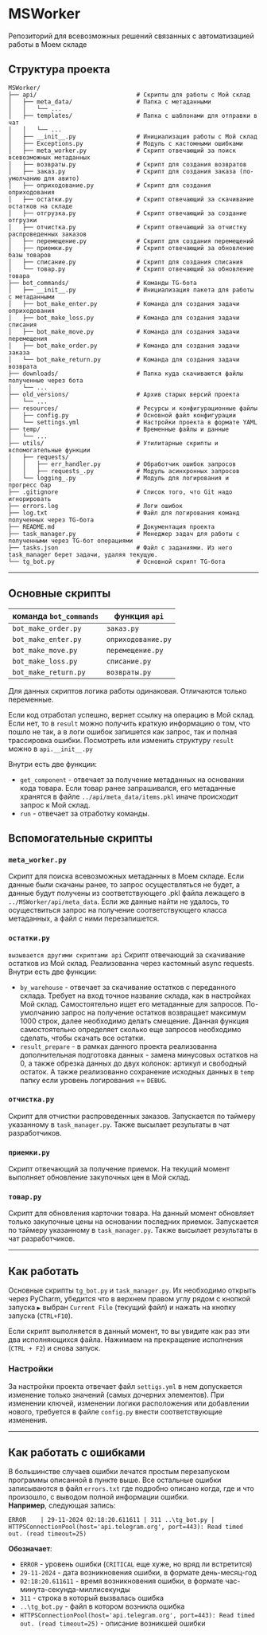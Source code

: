 # MSWorker

Репозиторий для всевозможных решений связанных с автоматизацией работы в Моем складе

## Структура проекта

```plaintext
MSWorker/
├── api/                            # Скрипты для работы с Мой склад
│   ├── meta_data/                  # Папка с метаданными
│   │   └── ...
│   ├── templates/                  # Папка с шаблонами для отправки в чат
│   │   └── ...
│   ├── __init__.py                 # Инициализация работы с Мой склад
│   ├── Exceptions.py               # Модуль с кастомными ошибками
│   ├── meta_worker.py              # Скрипт отвечающий за поиск всевозможных метаданных
│   ├── возвраты.py                 # Скрипт для создания возвратов
│   ├── заказ.py                    # Скрипт для создания заказа (по-умолчанию для авито)
│   ├── оприходование.py            # Скрипт для создания оприходования
│   ├── остатки.py                  # Скрипт отвечающий за скачивание остатков на складе
│   ├── отгрузка.py                 # Скрипт отвечающий за создание отгрузки
│   ├── отчистка.py                 # Скрипт отвечающий за отчистку распроведенных заказов
│   ├── перемещение.py              # Скрипт для создания перемещений
│   ├── приемки.py                  # Скрипт отвечающий за обновление базы товаров
│   ├── списание.py                 # Скрипт для создания списания
│   └── товар.py                    # Скрипт отвечающий за обновление товара
├── bot_commands/                   # Команды TG-бота
│   ├── __init__.py                 # Инициализация пакета для работы с метаданными
│   ├── bot_make_enter.py           # Команда для создания задачи оприходования
│   ├── bot_make_loss.py            # Команда для создания задачи списания
│   ├── bot_make_move.py            # Команда для создания задачи перемещения
│   ├── bot_make_order.py           # Команда для создания задачи заказа
│   └── bot_make_return.py          # Команда для создания задачи возврата
├── downloads/                      # Папка куда скачиваются файлы полученные через бота
│   └── ...
├── old_versions/                   # Архив старых версий проекта
│   └── ...
├── resources/                      # Ресурсы и конфигурационные файлы
│   ├── config.py                   # Основной файл конфигурации
│   └── settings.yml                # Настройки проекта в формате YAML
├── temp/                           # Временные файлы и данные
│   └── ...
├── utils/                          # Утилитарные скрипты и вспомогательные функции
│   ├── requests/
│   │   ├── err_handler.py          # Обработчик ошибок запросов
│   │   ├── requests_.py            # Модуль асинхронных запросов
│   └── logging_.py                 # Модуль для логирования и прогресс бар
├── .gitignore                      # Список того, что Git надо игнорировать
├── errors.log                      # Логи ошибок
├── log.txt                         # Файл для логирования команд полученных через TG-бота
├── README.md                       # Документация проекта
├── task_manager.py                 # Менеджер задач для работы с полученными через TG-бот операциями
├── tasks.json                      # Файл с заданиями. Из него task_manager берет задачи, удаляя текущую.
└── tg_bot.py                       # Основной скрипт TG-бота
```

---

## Основные скрипты

| команда `bot_commands` | функция `api`      |
|------------------------|--------------------|
| `bot_make_order.py`    | `заказ.py`         |
| `bot_make_enter.py`    | `оприходование.py` |
| `bot_make_move.py`     | `перемещение.py`   |
| `bot_make_loss.py`     | `списание.py`      |
| `bot_make_return.py`   | `возвраты.py`      |

Для данных скриптов логика работы одинаковая. Отличаются только переменные.

Если код отработал успешно, вернет ссылку на операцию в Мой склад. Если нет, то в `result` можно получить 
краткую информацию о том, что пошло не так, а в логи ошибок запишется как запрос, так и полная трассировка ошибки.
Посмотреть или изменить структуру `result` можно в `api.__init__.py`

Внутри есть две функции:

- `get_component` - отвечает за получение метаданных на основании кода товара. Если товар ранее запрашивался, его
  метаданные хранятся в файле `../api/meta_data/items.pkl` иначе происходит запрос к Мой склад.
- `run` - отвечает за отработку команды.

## Вспомогательные скрипты

### `meta_worker.py`

Скрипт для поиска всевозможных метаданных в Моем складе. Если данные были скачаны ранее, то запрос
осуществляться не будет, а данные будут получены из соответствующего .pkl файла лежащего в `../MSWorker/api/meta_data`.
Если же данные найти не удалось, то осуществиться запрос на получение соответствующего класса метаданных, а файл
с ними перезапишется.

### `остатки.py`

`вызывается другими скриптами api`
Скрипт отвечающий за скачивание остатков из Мой склад. Реализованна через кастомный async requests.  
Внутри есть две функции:

- `by_warehouse` - отвечает за скачивание остатков с переданного склада. Требует на вход точное название склада, как в
  настройках Мой склад. Самостоятельно ищет его метаданные для запросов. По-умолчанию запрос на получение остатков
  возвращает максимум 1000 строк, далее необходимо делать смещение.
  Данная функция самостоятельно определяет сколько еще запросов необходимо сделать, чтобы скачать все остатки.
- `result_prepare` - в рамках данного проекта реализованна дополнительная подготовка данных - замена минусовых остатков
  на 0, а также обрезка данных до двух колонок: артикул и свободный остаток. А также реализованно сохранение исходных
  данных в `temp` папку если уровень логирования == `DEBUG`.

### `отчистка.py`

Скрипт для отчистки распроведенных заказов. Запускается по таймеру указанному в `task_manager.py`. Также высылает 
результаты в чат разработчиков.

### `приемки.py`

Скрипт отвечающий за получение приемок. На текущий момент выполняет обновление закупочных цен в Мой склад.

### `товар.py`

Скрипт для обновления карточки товара. На данный момент обновляет только закупочные цены на основании последних приемок.
Запускается по таймеру указанному в `task_manager.py`. Также высылает результаты в чат разработчиков.

---

## Как работать

Основные скрипты `tg_bot.py` и `task_manager.py`. Их необходимо открыть через PyCharm, убедится что в верхнем правом
углу рядом с кнопкой запуска `▶` выбран `Current File` (текущий файл) и нажать на кнопку запуска (`CTRL+F10`).

Если скрипт выполняется в данный момент, то вы увидите как раз эти два исполняющихся файла. Нажимаем на прекращение
исполнения (`CTRL + F2`) и снова запуск.

### Настройки

За настройки проекта отвечает файл `settigs.yml` в нем допускается изменение только значений (самых дочерних элементов).
При изменении ключей, изменении логики расположения или добавлении нового, требуется в файле `config.py` внести
соответствующие изменения.

---

## Как работать с ошибками

В большинстве случаев ошибки лечатся простым перезапуском программы описанной в пункте выше. Все остальные ошибки
записываются в файл `errors.txt` где подробно описано когда, где и что произошло, с выводом полной информации ошибки.  
**Например**, следующая запись:

```plaintext
ERROR    | 29-11-2024 02:18:20.611611 | 311 ..\tg_bot.py | HTTPSConnectionPool(host='api.telegram.org', port=443): Read timed out. (read timeout=25)
```

**Обозначает**:

- `ERROR` - уровень ошибки (`CRITICAL` еще хуже, но вряд ли встретится)
- `29-11-2024` - дата возникновения ошибки, в формате день-месяц-год
- `02:18:20.611611` - время возникновения ошибки, в формате час-минута-секунда-миллисекунды
- `311` - строка в который вызвалась ошибка
- `..\tg_bot.py` - файл в котором возникла ошибка
- `HTTPSConnectionPool(host='api.telegram.org', port=443): Read timed out. (read timeout=25)` - описание возникшей
  ошибки
